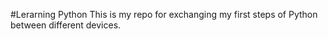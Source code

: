 #Lerarning Python
This is my repo for exchanging my first steps of Python between different devices.

